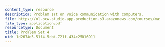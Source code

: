 ```yaml
---
content_type: resource
description: Problem set on voice communication with computers.
file: https://ol-ocw-studio-app-production.s3.amazonaws.com/courses/mas-632-conversational-computer-systems-fall-2008/1d2678e551f45cbf721f434c25016911_ps4.pdf
file_type: application/pdf
resourcetype: Document
title: Problem Set 4
uid: 1d2678e5-51f4-5cbf-721f-434c25016911
---
```

